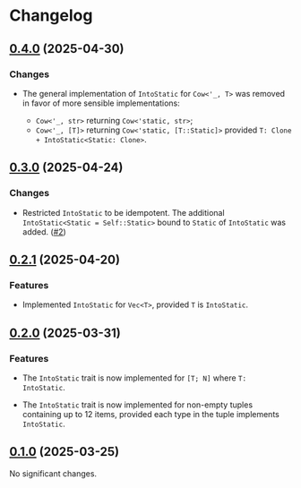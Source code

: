 # Changelog

<!-- changelogging: start -->

## [0.4.0](https://github.com/nekitdev/into-static/tree/v0.4.0) (2025-04-30)

### Changes

- The general implementation of `IntoStatic` for `Cow<'_, T>` was removed in favor of
  more sensible implementations:

  - `Cow<'_, str>` returning `Cow<'static, str>`;
  - `Cow<'_, [T]>` returning `Cow<'static, [T::Static]>` provided `T: Clone + IntoStatic<Static:
  Clone>`.

## [0.3.0](https://github.com/nekitdev/into-static/tree/v0.3.0) (2025-04-24)

### Changes

- Restricted `IntoStatic` to be idempotent.
  The additional `IntoStatic<Static = Self::Static>` bound to `Static` of `IntoStatic` was added.
  ([#2](https://github.com/nekitdev/into-static/pull/2))

## [0.2.1](https://github.com/nekitdev/into-static/tree/v0.2.1) (2025-04-20)

### Features

- Implemented `IntoStatic` for `Vec<T>`, provided `T` is `IntoStatic`.

## [0.2.0](https://github.com/nekitdev/into-static/tree/v0.2.0) (2025-03-31)

### Features

- The `IntoStatic` trait is now implemented for `[T; N]` where `T: IntoStatic`.

- The `IntoStatic` trait is now implemented for non-empty tuples containing up to 12 items,
  provided each type in the tuple implements `IntoStatic`.

## [0.1.0](https://github.com/nekitdev/into-static/tree/v0.1.0) (2025-03-25)

No significant changes.
